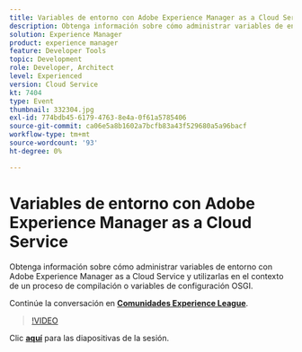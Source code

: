 ```yaml
---
title: Variables de entorno con Adobe Experience Manager as a Cloud Service
description: Obtenga información sobre cómo administrar variables de entorno con Adobe Experience Manager as a Cloud Service y utilizarlas en el contexto de un proceso de compilación o variables de configuración OSGI.
solution: Experience Manager
product: experience manager
feature: Developer Tools
topic: Development
role: Developer, Architect
level: Experienced
version: Cloud Service
kt: 7404
type: Event
thumbnail: 332304.jpg
exl-id: 774bdb45-6179-4763-8e4a-0f61a5785406
source-git-commit: ca06e5a8b1602a7bcfb83a43f529680a5a96bacf
workflow-type: tm+mt
source-wordcount: '93'
ht-degree: 0%

---
```


# Variables de entorno con Adobe Experience Manager as a Cloud Service

Obtenga información sobre cómo administrar variables de entorno con Adobe Experience Manager as a Cloud Service y utilizarlas en el contexto de un proceso de compilación o variables de configuración OSGI.

Continúe la conversación en **[Comunidades Experience League](http://adobe.ly/36Yd3v6)**.

>[!VIDEO](https://video.tv.adobe.com/v/332304/?quality=12&learn=on&hidetitle=true)

Clic **[aquí](/help/adobe-developers-live/assets/environment-variables-aemcs.pdf)** para las diapositivas de la sesión.
